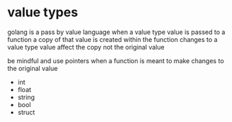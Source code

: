 # value types

golang is a pass by value language
when a value type value is passed to a function
a copy of that value is created
within the function
changes to a value type value affect the copy
not the original value

be mindful and use pointers when a function is meant to make changes to the original value

* int
* float
* string
* bool
* struct
